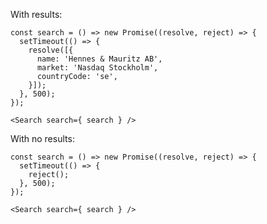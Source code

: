 With results:

    const search = () => new Promise((resolve, reject) => {
      setTimeout(() => {
        resolve([{
          name: 'Hennes & Mauritz AB',
          market: 'Nasdaq Stockholm',
          countryCode: 'se',
        }]);
      }, 500);
    });

    <Search search={ search } />

With no results:

    const search = () => new Promise((resolve, reject) => {
      setTimeout(() => {
        reject();
      }, 500);
    });

    <Search search={ search } />
